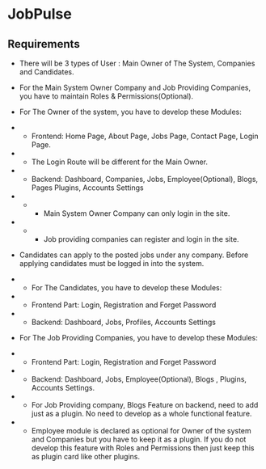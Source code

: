 # JobPulse

## Requirements

- There will be 3 types of User : Main Owner of The System, Companies and Candidates.

- For the Main System Owner Company  and Job Providing Companies, you have to maintain Roles & Permissions(Optional).

- For The Owner of the system, you have to develop these Modules:
- - Frontend: Home Page, About Page, Jobs Page, Contact Page, Login Page.
- - The Login Route will be different for the Main Owner.
- - Backend: Dashboard, Companies, Jobs, Employee(Optional), Blogs, Pages Plugins, Accounts Settings
- - - Main System Owner Company can only login in the site.
- - - Job providing companies can register and login in the site.

- Candidates can apply to the posted jobs under any company. Before applying candidates must be logged in into the system.

- - For The Candidates, you have to develop these Modules:
- - Frontend Part: Login, Registration and Forget Password
- - Backend: Dashboard, Jobs, Profiles, Accounts Settings

- For The Job Providing Companies, you have to develop these Modules:
- - Frontend Part: Login, Registration and Forget Password
- - Backend: Dashboard, Jobs, Employee(Optional), Blogs , Plugins, Accounts Settings.
- - For Job Providing company, Blogs Feature on backend, need to add just as a plugin. No need to develop as a whole functional feature.
- - Employee module is declared as optional for Owner of the system and Companies but you have to keep it as a plugin. If you do not develop this feature with Roles and Permissions then just keep this as plugin card like other plugins.
